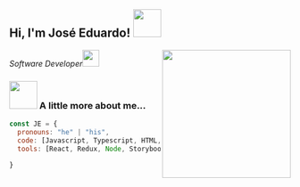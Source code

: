 <h2> Hi, I'm José Eduardo! <img src="https://media.giphy.com/media/mGcNjsfWAjY5AEZNw6/giphy.gif" width="50"></h2>
<img align='right' src="https://i.imgur.com/INZkyuF.gif" width="230">
<p><em>Software Developer<img src="https://media.giphy.com/media/WUlplcMpOCEmTGBtBW/giphy.gif" width="30"></em></p>


### <img src="https://media.giphy.com/media/VgCDAzcKvsR6OM0uWg/giphy.gif" width="50"> A little more about me...  

```javascript
const JE = {
  pronouns: "he" | "his",
  code: [Javascript, Typescript, HTML, CSS],
  tools: [React, Redux, Node, Storybook, Styled-Components],

}
```
